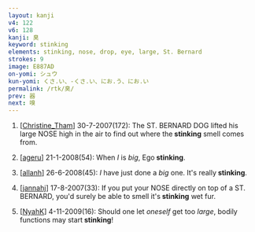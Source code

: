 ```yaml
---
layout: kanji
v4: 122
v6: 128
kanji: 臭
keyword: stinking
elements: stinking, nose, drop, eye, large, St. Bernard
strokes: 9
image: E887AD
on-yomi: シュウ
kun-yomi: くさ.い、-くさ.い、にお.う、にお.い
permalink: /rtk/臭/
prev: 器
next: 嗅
---
```


1) [<a href="http://kanji.koohii.com/profile/Christine_Tham">Christine_Tham</a>] 30-7-2007(172): The ST. BERNARD DOG lifted his large NOSE high in the air to find out where the<strong> stinking</strong> smell comes from.

2) [<a href="http://kanji.koohii.com/profile/ageru">ageru</a>] 21-1-2008(54): When <em>I</em> is <em>big</em>, Ego<strong> stinking</strong>.

3) [<a href="http://kanji.koohii.com/profile/allanh">allanh</a>] 26-6-2008(45): <em>I</em> have just done a <em>big</em> one. It&#039;s really<strong> stinking</strong>.

4) [<a href="http://kanji.koohii.com/profile/jannahj">jannahj</a>] 17-8-2007(33): If you put your NOSE directly on top of a ST. BERNARD, you&#039;d surely be able to smell it&#039;s<strong> stinking</strong> wet fur.

5) [<a href="http://kanji.koohii.com/profile/NyahK">NyahK</a>] 4-11-2009(16): Should one let <em>oneself</em> get too <em>large</em>, bodily functions may start<strong> stinking</strong>!

